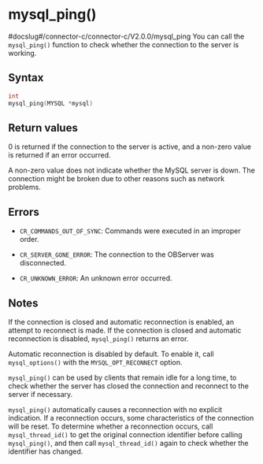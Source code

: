 mysql_ping() 
=================================
#docslug#/connector-c/connector-c/V2.0.0/mysql_ping
You can call the `mysql_ping()` function to check whether the connection to the server is working. 

Syntax 
---------------------------

```c
int
mysql_ping(MYSQL *mysql)
```



Return values 
----------------------------------

0 is returned if the connection to the server is active, and a non-zero value is returned if an error occurred. 

A non-zero value does not indicate whether the MySQL server is down. The connection might be broken due to other reasons such as network problems.

Errors 
---------------------------

* `CR_COMMANDS_OUT_OF_SYNC`: Commands were executed in an improper order.

  

* `CR_SERVER_GONE_ERROR`: The connection to the OBServer was disconnected.

  

* `CR_UNKNOWN_ERROR`: An unknown error occurred.

  




Notes 
--------------------------

If the connection is closed and automatic reconnection is enabled, an attempt to reconnect is made. If the connection is closed and automatic reconnection is disabled, `mysql_ping()` returns an error. 

Automatic reconnection is disabled by default. To enable it, call `mysql_options()` with the `MYSQL_OPT_RECONNECT` option. 

`mysql_ping()` can be used by clients that remain idle for a long time, to check whether the server has closed the connection and reconnect to the server if necessary. 

`mysql_ping()` automatically causes a reconnection with no explicit indication. If a reconnection occurs, some characteristics of the connection will be reset. To determine whether a reconnection occurs, call `mysql_thread_id()` to get the original connection identifier before calling `mysql_ping()`, and then call `mysql_thread_id()` again to check whether the identifier has changed.
